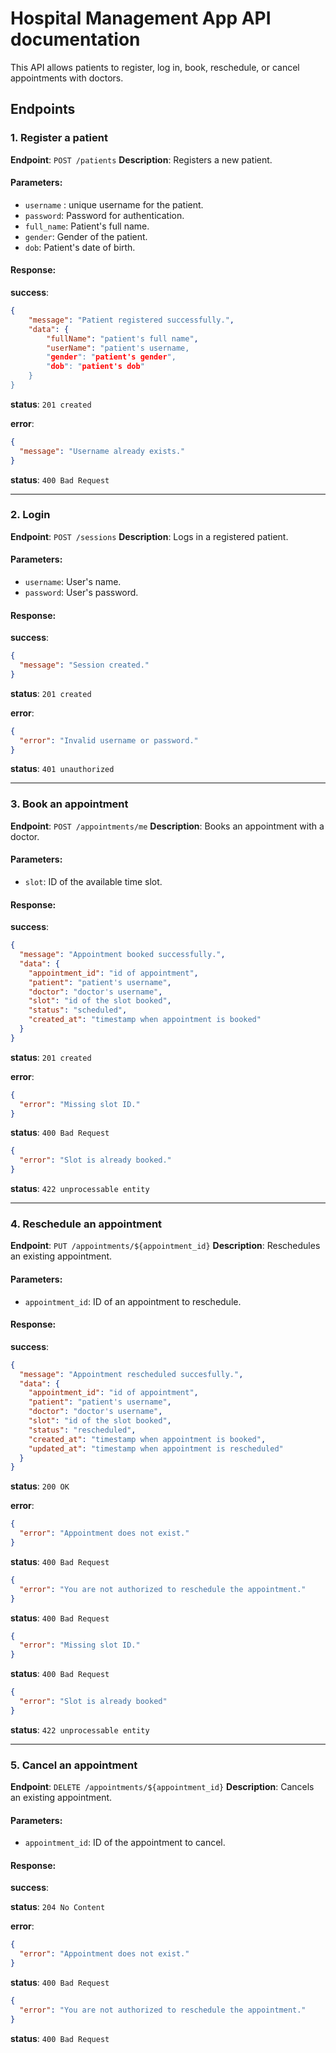 # Hospital Management App API documentation

This API allows patients to register, log in, book, reschedule, or cancel appointments with doctors.

## **Endpoints**

### 1. Register a patient

**Endpoint**: `POST /patients`
**Description**: Registers a new patient.

#### Parameters:

- `username` : unique username for the patient.
- `password`: Password for authentication.
- `full_name`: Patient's full name.
- `gender`: Gender of the patient.
- `dob`: Patient's date of birth.

#### Response:

**success**:

```json
{
    "message": "Patient registered successfully.",
    "data": {
        "fullName": "patient's full name",
        "userName": "patient's username,
        "gender": "patient's gender",
        "dob": "patient's dob"
    }
}
```

**status**: `201 created`

**error**:

```json
{
  "message": "Username already exists."
}
```

**status**: `400 Bad Request`

---

### 2. Login

**Endpoint**: `POST /sessions`
**Description**: Logs in a registered patient.

#### Parameters:

- `username`: User's name.
- `password`: User's password.

#### Response:

**success**:

```json
{
  "message": "Session created."
}
```

**status**: `201 created`

**error**:

```json
{
  "error": "Invalid username or password."
}
```

**status**: `401 unauthorized`

---

### 3. Book an appointment

**Endpoint**: `POST /appointments/me`
**Description**: Books an appointment with a doctor.

#### Parameters:

- `slot`: ID of the available time slot.

#### Response:

**success**:

```json
{
  "message": "Appointment booked successfully.",
  "data": {
    "appointment_id": "id of appointment",
    "patient": "patient's username",
    "doctor": "doctor's username",
    "slot": "id of the slot booked",
    "status": "scheduled",
    "created_at": "timestamp when appointment is booked"
  }
}
```

**status**: `201 created`

**error**:

```json
{
  "error": "Missing slot ID."
}
```

**status**: `400 Bad Request`

```json
{
  "error": "Slot is already booked."
}
```

**status**: `422 unprocessable entity`

---

### 4. Reschedule an appointment

**Endpoint**: `PUT /appointments/${appointment_id}`
**Description**: Reschedules an existing appointment.

#### Parameters:

- `appointment_id`: ID of an appointment to reschedule.

#### Response:

**success**:

```json
{
  "message": "Appointment rescheduled succesfully.",
  "data": {
    "appointment_id": "id of appointment",
    "patient": "patient's username",
    "doctor": "doctor's username",
    "slot": "id of the slot booked",
    "status": "rescheduled",
    "created_at": "timestamp when appointment is booked",
    "updated_at": "timestamp when appointment is rescheduled"
  }
}
```

**status**: `200 OK`

**error**:

```json
{
  "error": "Appointment does not exist."
}
```

**status**: `400 Bad Request`

```json
{
  "error": "You are not authorized to reschedule the appointment."
}
```

**status**: `400 Bad Request`

```json
{
  "error": "Missing slot ID."
}
```

**status**: `400 Bad Request`

```json
{
  "error": "Slot is already booked"
}
```

**status**: `422 unprocessable entity`

---

### 5. Cancel an appointment

**Endpoint**: `DELETE /appointments/${appointment_id}`
**Description**: Cancels an existing appointment.

#### Parameters:

- `appointment_id`: ID of the appointment to cancel.

#### Response:

**success**:

**status**: `204 No Content`

**error**:

```json
{
  "error": "Appointment does not exist."
}
```

**status**: `400 Bad Request`

```json
{
  "error": "You are not authorized to reschedule the appointment."
}
```

**status**: `400 Bad Request`
